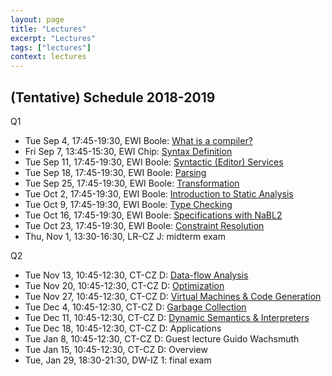 ```yaml
---
layout: page
title: "Lectures"
excerpt: "Lectures"
tags: ["lectures"]
context: lectures
---
```

<!--
image:
   feature: "lecture.jpg"
   credit: Delft University of Technology
   creditlink: http://repository.tudelft.nl/view/MMP/uuid%3Aa2f25709-c56e-453e-9394-4a05acf603a4/
-->

## (Tentative) Schedule 2018-2019

Q1

* Tue Sep 4, 17:45-19:30, EWI Boole: [What is a compiler?](architecture/)
* Fri Sep 7, 13:45-15:30, EWI Chip: [Syntax Definition](syntax/syntax-definition)
* Tue Sep 11, 17:45-19:30, EWI Boole: [Syntactic (Editor) Services](syntax/editor-services)
* Tue Sep 18, 17:45-19:30, EWI Boole: [Parsing](syntax/parsing)
* Tue Sep 25, 17:45-19:30, EWI Boole: [Transformation](transformation/)
* Tue Oct 2, 17:45-19:30, EWI Boole: [Introduction to Static Analysis](statics/static-analysis)
* Tue Oct 9, 17:45-19:30, EWI Boole: [Type Checking](statics/type-checking)
* Tue Oct 16, 17:45-19:30, EWI Boole: [Specifications with NaBL2](statics/type-constraints)
* Tue Oct 23, 17:45-19:30, EWI Boole: [Constraint Resolution](statics/constraint-resolution)
* Thu, Nov 1, 13:30-16:30, LR-CZ J: midterm exam

Q2

* Tue Nov 13, 10:45-12:30, CT-CZ D: [Data-flow Analysis](techniques/dataflow-analysis)
* Tue Nov 20, 10:45-12:30, CT-CZ D: [Optimization](techniques/monotone-frameworks)
* Tue Nov 27, 10:45-12:30, CT-CZ D: [Virtual Machines & Code Generation](dynamics/)
* Tue Dec 4, 10:45-12:30, CT-CZ D: [Garbage Collection](dynamics/)
* Tue Dec 11, 10:45-12:30, CT-CZ D: [Dynamic Semantics & Interpreters](dynamics/)
* Tue Dec 18, 10:45-12:30, CT-CZ D: Applications
* Tue Jan 8, 10:45-12:30, CT-CZ D: Guest lecture Guido Wachsmuth
* Tue Jan 15, 10:45-12:30, CT-CZ D: Overview
* Tue, Jan 29, 18:30-21:30, DW-IZ 1: final exam

<!--
## Schedule 2017-2018

topic schedule is tentative

Q1

* Fri Sep 8, 13:45-15:30, 3mE - IZ G: [What is a compiler? (Introduction)](http://www.declare-your-language.org/en/latest/source/introduction/index.html)
* Tue Sep 12, 17:45-19:30, EWI Pi: [Syntax Definition](http://www.declare-your-language.org/en/latest/source/syntax/syntax-definition.html#slides)
* Tue Sep 19, 17:45-19:30, EWI Pi: [Syntactic (Editor) Services](http://www.declare-your-language.org/en/latest/source/syntax/syntax-definition.html#slides)
* Tue Sep 26, 17:45-19:30, EWI Pi: [Transformation by Strategic Term Rewriting](http://www.declare-your-language.org/en/latest/source/transformation/index.html)
* Tue Oct 3, 17:45-19:30, EWI Pi: [Name Resolution](http://www.declare-your-language.org/en/latest/source/statics/index.html)
* Tue Oct 10, 17:45-19:30, EWI Pi: [Type Constraints](http://www.declare-your-language.org/en/latest/source/statics/index.html)
* Tue Oct 17, 17:45-19:30, EWI Pi: [Constraint Resolution I](http://www.declare-your-language.org/en/latest/source/statics/index.html)
* Tue Oct 24, 17:45-19:30, EWI Pi: [Constraint Resolution II](http://www.declare-your-language.org/en/latest/source/statics/index.html)

Q2

* Tue Nov 14, 17:45-19:30, EWI Pi: [Dynamic Semantics](specification/dynamic-semantics)
* Tue Nov 21, 17:45-19:30, EWI Pi: [Virtual Machines & Code Generation](techniques/virtual-machines)
* Tue Nov 28, 17:45-19:30, EWI Pi: [Dataflow Analysis](techniques/dataflow-analysis)
* Tue Dec 5, 17:45-19:30, EWI Pi: [Garbage Collection](techniques/garbage-collection)
* Tue Dec 12, 17:45-19:30, EWI Pi: Just-in-Time Compilation (Interpreters & Partial Evaluation)
* Tue Dec 19, 17:45-19:30, EWI Pi: Parsing
* Tue Jan 9, 17:45-19:30, EWI Pi: Disambiguation
* Tue Jan 16, 17:45-19:30, EWI Pi: (no lecture)
* Tue Jan 23, 17:45-19:30, EWI Pi: Overview

<!--
## Schedule 2016-2017


Lectures are organized in two introduction lectures and three general topics. The introduction lectures introduce software languages in general and imperative and object-oriented languages in particular.

The first topic focuses on declarative specification of compiler components as supported by state-of-the-art tools for compiler construction, including lexical syntax, context-free syntax, static semantics, and code generation.

In the second topic, we address techniques for the compilation and runtime environments of imperative and object-oriented languages, including data-flow analysis, register allocation, virtual machines, and memory management in detail.

In the final topic, we take a closer look on the inside working of compiler components and their generators. In particular, we study parsing algorithms and parser generation.


* Tue  9 September, 8:45,  Aula CZ A:  [Software Languages](introduction/software-languages)
* Tue  9 September, 10:45, Aula CZ A:  [Formal Grammars](specification/formal-grammars)
* Tue 13 September, 17:45, EWI Pi: [Syntax Definition](specification/syntax-definition)
* Tue 20 September, 17:45, EWI Pi: [Term Rewriting](specification/term-rewriting)
* Tue 27 September, 17:45, EWI Pi: Introduction [Static Analysis](specification/static-analysis) + [Imperative & Object-Oriented Programming Languages](introduction/imperative-oo-pl)
* Tue  4 October,   17:45, EWI Pi: [Lexical Analysis](generation/lexical-analysis)
* Tue 11 October,   17:45, EWI Pi: [Name Resolution](specification/name-resolution)
* Tue 18 October,   17:45, EWI Pi: [Constraint-based Type Checking](specification/type-checking)
* Tue 25 October,   17:45, EWI Pi: back-up

break

* Tue 15 November,  17:45, EWI Pi: [Dynamic Semantics](specification/dynamic-semantics)
* Tue 22 November,  17:45, EWI Pi: [Virtual Machines](techniques/virtual-machines)
* Tue 29 November,  17:45, EWI Pi: [Garbage Collection](techniques/garbage-collection)
* Tue  6 December,  17:45, EWI Pi: [Register Allocation](techniques/register-allocation)
* Tue 13 December,  17:45, EWI Pi: [Dataflow Analysis](techniques/dataflow-analysis)
* Tue 20 December,  17:45, EWI Pi: [LL Parsing](generation/ll-parsing)
* Tue 10 January,   17:45, EWI Pi: [LR Parsing](generation/lr-parsing)
* Tue 17 January,   17:45, EWI Pi: no lecture
* Tue 24 January,   17:45, EWI Pi: What is a compiler? and Exam preparation


## Schedule 2015/16

* Tue  8 September, 13:45, CT-CZ F:  [Software Languages](introduction/software-languages)
* Tue  8 September, 15:45, CT-CZ F:  [Formal Grammars](specification/formal-grammars)
* Wed  9 September, 17:45, EWI Chip: [Syntax Definition](specification/syntax-definition)
* Wed 16 September, 17:45, EWI Chip: [Imperative & Object-Oriented Programming Languages](introduction/imperative-oo-pl)
* Wed 23 September, 17:45, EWI Chip: [Static Analysis](specification/static-analysis)
* Wed 30 September, 17:45, EWI Chip: [Term Rewriting](specification/term-rewriting)
* Wed  7 October,   17:45, EWI Chip: [Dataflow Analysis](techniques/dataflow-analysis)
* Wed 14 October,   17:45, EWI Chip: [Register Allocation](techniques/register-allocation)
* Wed 21 October,   17:45, EWI Chip: [Garbage Collection](techniques/garbage-collection)
* Tue 10 November,  13:45, EWI Chip: [Virtual Machines](techniques/virtual-machines)
* Tue 17 November,  13:45, CT-CZ C: [Domain-Specific Languages](introduction/domain-specific-languages)
* Tue 24 November,  13:45, CT-CZ C: [Dynamic Semantics](specification/dynamic-semantics)
* Tue  1 December,  13:45, CT-CZ C: [Lexical Analysis](generation/lexical-analysis)
* Tue  8 December,  13:45, CT-CZ C: [LL Parsing](generation/ll-parsing)
* Tue 15 December,  13:45, CT-CZ C: [LR Parsing](generation/lr-parsing)
* Tue  5 January,   13:45, CT-CZ C: exam preparation
-->
